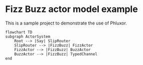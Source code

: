 # Fizz Buzz actor model example

This is a sample project to demonstrate the use of Phluxor.  

```mermaid
flowchart TD
subgraph ActorSystem
    Root --> |Say| SlipRouter
    SlipRouter --> |FizzBuzz| FizzActor
    FizzActor --> |FizzBuzz| BuzzActor
    BuzzActor --> |FizzBuzz| TypedChannel
end
```
